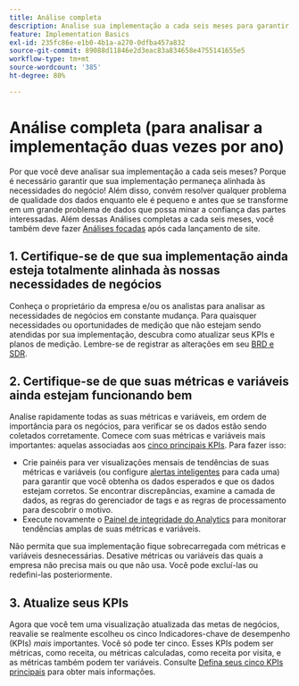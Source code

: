 ```yaml
---
title: Análise completa
description: Analise sua implementação a cada seis meses para garantir o alinhamento contínuo com as necessidades de negócios e os KPIs.
feature: Implementation Basics
exl-id: 235fc86e-e1b0-4b1a-a270-0dfba457a832
source-git-commit: 89088d11846e2d3eac83a834658e4755141655e5
workflow-type: tm+mt
source-wordcount: '385'
ht-degree: 80%

---
```


# Análise completa (para analisar a implementação duas vezes por ano)

Por que você deve analisar sua implementação a cada seis meses? Porque é necessário garantir que sua implementação permaneça alinhada às necessidades do negócio! Além disso, convém resolver qualquer problema de qualidade dos dados enquanto ele é pequeno e antes que se transforme em um grande problema de dados que possa minar a confiança das partes interessadas. Além dessas Análises completas a cada seis meses, você também deve fazer [Análises focadas](/help/implement/review/focused-review.md) após cada lançamento de site.

## 1. Certifique-se de que sua implementação ainda esteja totalmente alinhada às nossas necessidades de negócios

Conheça o proprietário da empresa e/ou os analistas para analisar as necessidades de negócios em constante mudança. Para quaisquer necessidades ou oportunidades de medição que não estejam sendo atendidas por sua implementação, descubra como atualizar seus KPIs e planos de medição. Lembre-se de registrar as alterações em seu [BRD e SDR](https://experienceleague.adobe.com/docs/analytics-learn/tutorials/implementation/implementation-basics/creating-a-business-requirements-document.html?lang=pt-BR#implementation).

## 2. Certifique-se de que suas métricas e variáveis ainda estejam funcionando bem

Analise rapidamente todas as suas métricas e variáveis, em ordem de importância para os negócios, para verificar se os dados estão sendo coletados corretamente. Comece com suas métricas e variáveis mais importantes: aquelas associadas aos [cinco principais KPIs](https://experienceleague.adobe.com/docs/analytics/implementation/review/define-kpis.html?lang=pt-BR#review). Para fazer isso:

* Crie painéis para ver visualizações mensais de tendências de suas métricas e variáveis (ou configure [alertas inteligentes](https://experienceleague.adobe.com/docs/analytics/components/alerts/intellligent-alerts.html) para cada uma) para garantir que você obtenha os dados esperados e que os dados estejam corretos. Se encontrar discrepâncias, examine a camada de dados, as regras do gerenciador de tags e as regras de processamento para descobrir o motivo.
* Execute novamente o [Painel de integridade do Analytics](https://assets.adobe.com/public/9549dbe7-765a-4899-77b8-85cbba1a4252) para monitorar tendências amplas de suas métricas e variáveis.

Não permita que sua implementação fique sobrecarregada com métricas e variáveis desnecessárias. Desative métricas ou variáveis das quais a empresa não precisa mais ou que não usa. Você pode excluí-las ou redefini-las posteriormente.

## 3. Atualize seus KPIs

Agora que você tem uma visualização atualizada das metas de negócios, reavalie se realmente escolheu os cinco Indicadores-chave de desempenho (KPIs) *mais* importantes. Você só pode ter cinco. Esses KPIs podem ser métricas, como receita, ou métricas calculadas, como receita por visita, e as métricas também podem ter variáveis. Consulte [Defina seus cinco KPIs principais](/help/implement/review/define-kpis.md) para obter mais informações.
